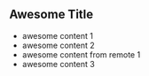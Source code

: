 ## Awesome Title

- awesome content 1
- awesome content 2
- awesome content from remote 1
- awesome content 3
